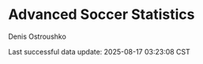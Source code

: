 # Advanced Soccer Statistics
Denis Ostroushko

<!-- gfm -->

Last successful data update: 2025-08-17 03:23:08 CST
